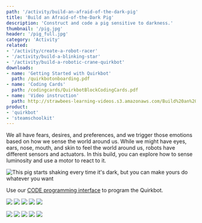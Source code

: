 ```yaml
---
path: '/activity/build-an-afraid-of-the-dark-pig'
title: 'Build an Afraid-of-the-Dark Pig'
description: 'Construct and code a pig sensitive to darkness.'
thumbnail: '/pig.jpg'
header: '/pig_full.jpg'
category: 'Activity'
related:
- '/activity/create-a-robot-racer'
- '/activity/build-a-blinking-star'
- '/activity/build-a-robotic-crane-quirkbot'
downloads:
- name: 'Getting Started with Quirkbot'
  path: /quirkbotonboarding.pdf
- name: 'Coding Cards'
  path: /codingcards/QuirkbotBlockCodingCards.pdf
- name: 'Video instruction'
  path: http://strawbees-learning-videos.s3.amazonaws.com/Build%20an%20Afraid%20of%20the%20Dark%20Pig.mp4
product:
- 'quirkbot'
- 'steamschoolkit'
---
```


<section component="youtube" url="https://youtu.be/o-oHIgKxDOo"></section>

We all have fears, desires, and preferences, and we trigger those emotions based on how we sense the world around us. While we might have eyes, ears, nose, mouth, and skin to feel the world around us, robots have different sensors and actuators. In this build, you can explore how to sense luminosity and use a motor to react to it.

![This pig starts shaking every time it's dark, but you can make yours do whatever you want](/afraidofthedarkpig.gif)

Use our [CODE programming interface](https://code.strawbees.com/) to program the Quirkbot.

<section component="gallery">

![](/onboarding/howtoconnectmotorbackpack.jpg)
![](/onboarding/howtoconnectservomotor.jpg)
![](/onboarding/howtoattachmountandhorn.jpg)
![](/onboarding/howtoconnect.jpg)
![](/onboarding/howtoinstallfactoryprogram.jpg)

</section>

<section component="gallery">

![](/onboarding/whatarecodingcards.jpg)
![](/codingcards/shake.jpg)
![](/codingcards/backandforth.jpg)
![](/codingcards/sweep.jpg)
![](/codingcards/shakeinthedark.jpg)

</section>

